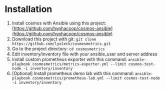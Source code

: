 # Installation
  1. Install cosmos with Ansible using this project: [https://github.com/hyphacoop/cosmos-ansible](https://github.com/hyphacoop/cosmos-ansible)
  2. Download this project with git: `git clone https://github.com/lyoleck/cosmosmetrics.git`
  3. Go to the project directory: `cd cosmosmetrics`
  3. Edit inventory/inventory file with your ansible_user and server address
  4. Install custom prometheus exporter with this command: `ansible-playbook cosmosmetrics/metrics-exporter.yml --limit cosmos-test-node -i inventory/inventory`
  5. [Optional] Install prometheus demo lab with this command: `ansible-playbook cosmosmetrics/prometheus-lab.yml --limit cosmos-test-node -i inventory/inventory`
